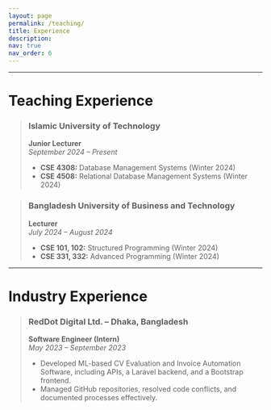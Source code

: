 ```yaml
---
layout: page
permalink: /teaching/
title: Experience
description:
nav: true
nav_order: 6
---
```


---

# Teaching Experience

> ### Islamic University of Technology
>
> **Junior Lecturer**  
> _September 2024 – Present_
>
> - **CSE 4308:** Database Management Systems (Winter 2024)
> - **CSE 4508:** Relational Database Management Systems (Winter 2024)

> ### Bangladesh University of Business and Technology
>
> **Lecturer**  
> _July 2024 – August 2024_
>
> - **CSE 101, 102:** Structured Programming (Winter 2024)
> - **CSE 331, 332:** Advanced Programming (Winter 2024)

---

# Industry Experience

> ### RedDot Digital Ltd. – Dhaka, Bangladesh
>
> **Software Engineer (Intern)**  
> _May 2023 – September 2023_
>
> - Developed ML-based CV Evaluation and Invoice Automation Software, including APIs, a Laravel backend, and a Bootstrap frontend.
> - Managed GitHub repositories, resolved code conflicts, and documented processes effectively.
